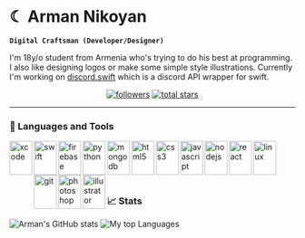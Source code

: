 # ☾ Arman Nikoyan

**`Digital Craftsman (Developer/Designer)`**

I'm 18y/o student from Armenia who's trying to do his best at programming. I also like designing logos or make some simple style illustrations. Currently I'm working on [discord.swift](https://github.com/namrabtw/discord.swift) which is a discord API wrapper for swift.

<p align="center">
  <a href="https://github.com/namrabtw?tab=followers">
    <img alt="followers" title="Follow me on Github" src="https://custom-icon-badges.demolab.com/github/followers/namrabtw?color=236ad3&labelColor=1155ba&style=for-the-badge&logo=person-add&label=Followers&logoColor=white"/></a>
  <a href="https://github.com/namrabtw?tab=repositories&sort=stargazers">
    <img alt="total stars" title="Total stars on GitHub" src="https://custom-icon-badges.demolab.com/github/stars/namrabtw?color=55960c&style=for-the-badge&labelColor=488207&logo=star"/></a>
</p>

---

### 🧰 Languages and Tools
<img align="left" alt="xcode" width="40px" height="60px" style="padding-bottom: 10px;" src="https://cdn.jsdelivr.net/gh/devicons/devicon/icons/xcode/xcode-original.svg" />
<img align="left" alt="swift" width="40px" height="60px" src="https://cdn.jsdelivr.net/gh/devicons/devicon/icons/swift/swift-original.svg" />
<img align="left" alt="firebase" width="40px" height="60px" src="https://cdn.jsdelivr.net/gh/devicons/devicon/icons/firebase/firebase-plain.svg" />

<img align="left" alt="python" width="40px" height="60px" src="https://cdn.jsdelivr.net/gh/devicons/devicon/icons/python/python-original.svg" />
<img align="left" alt="mongodb" width="40px" height="60px" src="https://cdn.jsdelivr.net/gh/devicons/devicon/icons/mongodb/mongodb-original.svg" />

<img align="left" alt="html5" width="40px" height="60px" src="https://cdn.jsdelivr.net/gh/devicons/devicon/icons/html5/html5-original.svg" />
<img align="left" alt="css3" width="40px" height="60px" src="https://cdn.jsdelivr.net/gh/devicons/devicon/icons/css3/css3-original.svg" />
<img align="left" alt="javascript" width="40px" height="60px" src="https://cdn.jsdelivr.net/gh/devicons/devicon/icons/javascript/javascript-original.svg" />

<img align="left" alt="nodejs" width="40px" height="60px" src="https://cdn.jsdelivr.net/gh/devicons/devicon/icons/nodejs/nodejs-original.svg" />
<img align="left" alt="react" width="40px" height="60px" src="https://cdn.jsdelivr.net/gh/devicons/devicon/icons/react/react-original.svg" />

<img align="left" alt="linux" width="40px" height="60px" src="https://cdn.jsdelivr.net/gh/devicons/devicon/icons/linux/linux-original.svg" />
<img align="left" alt="git" width="40px" height="60px" src="https://cdn.jsdelivr.net/gh/devicons/devicon/icons/git/git-original.svg" />

<img align="left" alt="photoshop" width="40px" height="60px" src="https://cdn.jsdelivr.net/gh/devicons/devicon/icons/photoshop/photoshop-plain.svg" />
<img align="left" alt="illustrator" width="40px" height="60px" src="https://cdn.jsdelivr.net/gh/devicons/devicon/icons/illustrator/illustrator-plain.svg" />

<p>&nbsp</p>
<h2>&nbsp</h2>

### 📈 Stats
![Arman's GitHub stats](https://github-readme-stats.vercel.app/api?username=namrabtw&show_icons=true&theme=bear)
![My top Languages](https://github-readme-stats.vercel.app/api/top-langs/?username=namrabtw&layout=compact&theme=bear)
